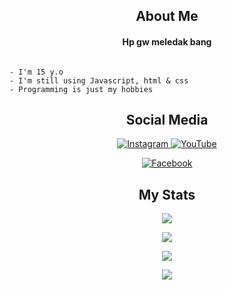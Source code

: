 <h2 align="center">About Me</h2>

<h4 align="center">Hp gw meledak bang</h2>

```Hi my name is Azyansah and I am still a student

- I'm 15 y.o
- I'm still using Javascript, html & css
- Programming is just my hobbies
```

<h2 align="center">Social Media</h2>
<p align="center">
  <a href="https://instagram.com/creallizy.xd" target="_blank">
    <img src="https://img.shields.io/badge/instagram-%23E4405F.svg?&style=for-the-badge&logo=instagram&logoColor=white&color=071A2C" alt="Instagram"/>
  </a>
  <a href="https://youtube.com/azyansahxd" target="_blank">
    <img src="https://img.shields.io/badge/youtube-%2312100E.svg?&style=for-the-badge&logo=youtube&logoColor=white&color=071A2C" alt="YouTube"/>
  </a>
</p>
<p align="center">
<a href="https://facebook.com/azyansahxd" target="_blank">
    <img src="https://img.shields.io/badge/facebook-%2312100E.svg?&style=for-the-badge&logo=facebook&logoColor=white&color=071A2C" alt="Facebook"/>
  </a>
</p>

<h2 align="center">My Stats</h2>

<p align="center">
  <a href="https://github.com/azyansah"><img src="https://github-readme-stats.vercel.app/api?username=Azyansah&bg_color=071A2C&title_color=fff&text_color=fff&icon_color=fff&hide_border=true&show_icons=true" /></a>
</p>

<p align="center">
<a href="https://github.com/Azyansah"><img src="https://github-readme-stats.vercel.app/api/top-langs?username=Azyansah&bg_color=071A2C&title_color=fff&text_color=fff&hide_border=true&show_icons=true&layout=compact" /></a>
</p>

<p align="center">
<img src="https://github-readme-streak-stats.herokuapp.com/?user=Azyansah&bg_color=071A2C" />
</p>

<p align="center">
<a href="https://github.com/Azyansah/github-profile-trophy"><img src="https://github-profile-trophy.vercel.app/?username=Azyansah&theme=onedark" /></a>
</p>
